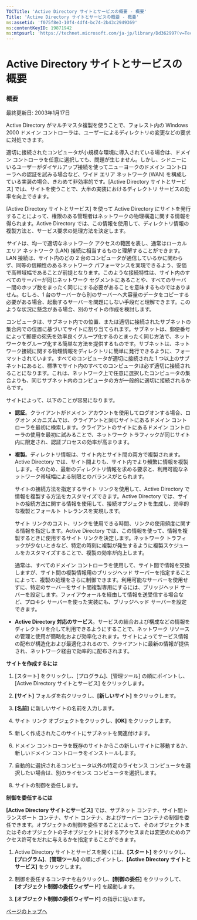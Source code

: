```yaml
---
TOCTitle: 'Active Directory サイトとサービスの概要 ‐ 概要'
Title: 'Active Directory サイトとサービスの概要 ‐ 概要'
ms:assetid: 'f075f8e3-10f4-4df4-bc74-2b43c2949369'
ms:contentKeyID: 19871942
ms:mtpsurl: 'https://technet.microsoft.com/ja-jp/library/Dd362997(v=TechNet.10)'
---
```


Active Directory サイトとサービスの概要
=======================================

### 概要

最終更新日: 2003年1月17日

Active Directory がマルチマスタ複製を使うことで、フォレスト内の Windows 2000 ドメイン コントローラは、ユーザーによるディレクトリの変更などの要求に対処できます。

適切に接続されたコンピュータが小規模な環境に導入されている場合は、ドメイン コントローラを任意に選択しても、問題が生じません。しかし、シドニーにいるユーザーがダイヤルアップ接続を使ってニューヨークのドメイン コントローラへの認証を試みる場合など、ワイド エリア ネットワーク (WAN) を構成している実装の場合、きわめて非効率的です。\[Active Directory サイトとサービス\] では、サイトを使うことで、大半の実装におけるディレクトリ サービスの効率を向上できます。

\[Active Directory サイトとサービス\] を使って Active Directory にサイトを発行することによって、権限のある管理者はネットワークの物理構造に関する情報を得られます。Active Directory では、この情報を使用して、ディレクトリ情報の複製方法と、サービス要求の処理方法を決定します。

*サイト*は、均一で適切なネットワーク アクセスの範囲を表し、通常はローカル エリア ネットワーク (LAN) 接続に相当するものと理解することができます。LAN 接続は、サイト内のどの 2 台のコンピュータが通信しているかに関わらず、同等の信頼性のあるネットワーク パフォーマンスを実現できるよう、安価で高帯域幅であることが前提となります。このような接続特性は、サイト内のすべてのサーバーが同じネットワーク セグメントにあることや、すべてのサーバー間のホップ数をまったく同じにする必要があることを意味するものではありません。むしろ、1 台のサーバーから別のサーバーへ大容量のデータをコピーする必要がある場合、起動するサーバーを問題にしない手段だと理解できます。このような状況に懸念がある場合、別のサイトの作成を検討します。

コンピュータは、サブネット内での位置、または適切に接続されたサブネットの集合内での位置に基づいてサイトに割り当てられます。サブネットは、郵便番号によって郵便の宛先を効率良くグループ化するのとまったく同じ方法で、ネットワークをグループ化する簡単な方法を提供するものです。サブネットは、ネットワーク接続に関する物理情報をディレクトリに簡単に発行できるように、フォーマットされています。すべてのコンピュータが適切に接続された 1 つ以上のサブネットにあると、標準でサイト内のすべてのコンピュータは必ず適切に接続されることになります。これは、ネットワーク上で任意に選択したコンピュータの集合よりも、同じサブネット内のコンピュータの方が一般的に適切に接続されるからです。

サイトによって、以下のことが容易になります。

-   **認証**。クライアントがドメイン アカウントを使用してログオンする場合、ログオン メカニズムでは、クライアントと同じサイトにあるドメイン コントローラを最初に検索します。クライアントのサイトにあるドメイン コントローラの使用を最初に試みることで、ネットワーク トラフィックが同じサイト内に限定され、認証プロセスの効率が高まります。

-   **複製**。ディレクトリ情報は、サイト内とサイト間の両方で複製されます。Active Directory では、サイト間よりも、サイト内でより頻繁に情報を複製します。そのため、最新のディレクトリ情報を求める要求と、利用可能なネットワーク帯域幅による制限とのバランスがとられます。

    サイトの接続方法を指定するサイト リンクを使用して、Active Directory で情報を複製する方法をカスタマイズできます。Active Directory では、サイトの接続方法に関する情報を使用して、接続オブジェクトを生成し、効率的な複製とフォールト トレランスを実現します。

    サイト リンクのコスト、リンクを使用できる時間、リンクの使用頻度に関する情報を指定します。Active Directory では、この情報を使って、情報を複製するときに使用するサイト リンクを決定します。ネットワーク トラフィックが少ないときなど、特定の時刻に複製が発生するように複製スケジュールをカスタマイズすることで、複製の効率が向上します。

    通常は、すべてのドメイン コントローラを使用して、サイト間で情報を交換しますが、サイト間の複製情報用のブリッジヘッド サーバーを指定することによって、複製の処理をさらに制御できます。利用可能なサーバーを使用せずに、特定のサーバーをサイト間複製専用にするには、ブリッジヘッド サーバーを設定します。ファイアウォールを経由して情報を送受信する場合など、プロキシ サーバーを使った実装にも、ブリッジヘッド サーバーを設定できます。

-   **Active Directory 対応のサービス**。サービスの結合および構成などの情報をディレクトリを介して利用できるようにすることで、ネットワーク リソースの管理と使用が簡略化および効率化されます。サイトによってサービス情報の配布が構造化および最適化されるので、クライアントに最新の情報が提供され、ネットワーク経由で効率的に配布されます。

**サイトを作成するには**

1.  \[スタート\] をクリックし、\[プログラム\]、\[管理ツール\] の順にポイントし、\[Active Directory サイトとサービス\] をクリックします。

2.  **\[サイト\]** フォルダを右クリックし、**\[新しいサイト\]** をクリックします。

3.  **\[名前\]** に新しいサイトの名前を入力します。

4.  サイト リンク オブジェクトをクリックし、**\[OK\]** をクリックします。

5.  新しく作成されたこのサイトにサブネットを関連付けます。

6.  ドメイン コントローラを既存のサイトからこの新しいサイトに移動するか、新しいドメイン コントローラをインストールします。

7.  自動的に選択されるコンピュータ以外の特定のライセンス コンピュータを選択したい場合は、別のライセンス コンピュータを選択します。

8.  サイトの制御を委任します。

**制御を委任するには**

**\[Active Directory サイトとサービス\]** では、サブネット コンテナ、サイト間トランスポート コンテナ、サイト コンテナ、およびサーバー コンテナの制御を委任できます。オブジェクトの制御を委任することによって、そのオブジェクトまたはそのオブジェクトの子オブジェクトに対するアクセスまたは変更のためのアクセス許可をだれに与えるかを指定することができます。

1.  Active Directory サイトとサービスを開くには、**\[スタート\]** をクリックし、**\[プログラム\]**、**\[管理ツール\]** の順にポイントし、**\[Active Directory サイトとサービス\]** をクリックします。

2.  制御を委任するコンテナを右クリックし、**\[制御の委任\]** をクリックして、**\[オブジェクト制御の委任ウィザード\]** を起動します。

3.  **\[オブジェクト制御の委任ウィザード\]** の指示に従います。

[](#mainsection)[ページのトップへ](#mainsection)
